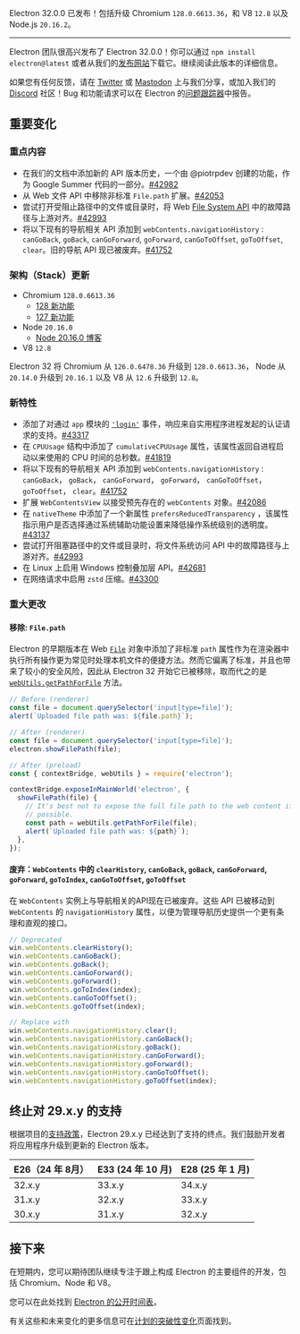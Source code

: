 Electron 32.0.0 已发布！包括升级 Chromium `128.0.6613.36`，和 V8 `12.8` 以及 Node.js `20.16.2`。

---

Electron 团队很高兴发布了 Electron 32.0.0！你可以通过 `npm install electron@latest` 或者从我们的[发布网站](https://releases.electronjs.org/releases/stable)下载它。继续阅读此版本的详细信息。

如果您有任何反馈，请在 [Twitter](https://twitter.com/electronjs) 或 [Mastodon](https://social.lfx.dev/@electronjs) 上与我们分享，或加入我们的 [Discord](https://discord.com/invite/electronjs) 社区！Bug 和功能请求可以在 Electron 的[问题跟踪器](https://github.com/electron/electron/issues)中报告。

## 重要变化

### 重点内容

- 在我们的文档中添加新的 API 版本历史，一个由 @piotrpdev 创建的功能，作为 Google Summer 代码的一部分。[#42982](https://github.com/electron/electron/pull/42982)
- 从 Web 文件 API 中移除非标准 `File.path` 扩展。[#42053](https://github.com/electron/electron/pull/42053)
- 尝试打开受阻止路径中的文件或目录时，将 Web [File System API](https://developer.mozilla.org/en-US/docs/Web/API/File_System_API) 中的故障路径与上游对齐。[#42993](https://github.com/electron/electron/pull/42993)
- 将以下现有的导航相关 API 添加到 `webContents.navigationHistory` : `canGoBack`, `goBack`, `canGoForward`, `goForward`, `canGoToOffset`, `goToOffset`, `clear`。旧的导航 API 现已被废弃。[#41752](https://github.com/electron/electron/pull/41752)

### 架构（Stack）更新

- Chromium `128.0.6613.36`
  - [128 新功能](https://developer.chrome.com/blog/new-in-chrome-128/)
  - [127 新功能](https://developer.chrome.com/blog/new-in-chrome-127/)
- Node `20.16.0`
  - [Node 20.16.0 博客](https://nodejs.org/en/blog/release/v20.16.0/)
- V8 `12.8`

Electron 32 将 Chromium 从 `126.0.6478.36` 升级到 `128.0.6613.36`， Node 从 `20.14.0` 升级到 `20.16.1` 以及 V8 从 `12.6` 升级到 `12.8`。

### 新特性

- 添加了对通过 `app` 模块的 [`'login'`](https://www.electronjs.org/docs/latest/api/app) 事件，响应来自实用程序进程发起的认证请求的支持。[#43317](https://github.com/electron/electron/pull/43317)
- 在 `CPUUsage` 结构中添加了 `cumulativeCPUUsage` 属性，该属性返回自进程启动以来使用的 CPU 时间的总秒数。[#41819](https://github.com/electron/electron/pull/41819)
- 将以下现有的导航相关 API 添加到 `webContents.navigationHistory` : `canGoBack`， `goBack`， `canGoForward`， `goForward`， `canGoToOffset`， `goToOffset`， `clear`。[#41752](https://github.com/electron/electron/pull/41752)
- 扩展 `WebContentsView` 以接受预先存在的 `webContents` 对象。[#42086](https://github.com/electron/electron/pull/42086)
- 在 `nativeTheme` 中添加了一个新属性 `prefersReducedTransparency` ，该属性指示用户是否选择通过系统辅助功能设置来降低操作系统级别的透明度。[#43137](https://github.com/electron/electron/pull/43137)
- 尝试打开阻塞路径中的文件或目录时，将文件系统访问 API 中的故障路径与上游对齐。[#42993](https://github.com/electron/electron/pull/42993)
- 在 Linux 上启用 Windows 控制叠加层 API。[#42681](https://github.com/electron/electron/pull/42681)
- 在网络请求中启用 `zstd` 压缩。[#43300](https://github.com/electron/electron/pull/43300)

### 重大更改

#### 移除: `File.path`

Electron 的早期版本在 Web [`File`](https://developer.mozilla.org/en-US/docs/Web/API/File) 对象中添加了非标准 `path` 属性作为在渲染器中执行所有操作更为常见时处理本机文件的便捷方法。然而它偏离了标准，并且也带来了较小的安全风险，因此从 Electron 32 开始它已被移除，取而代之的是 [`webUtils.getPathForFile`](https://github.com/electron/electron/tree/main/docs/api/web-utils.md#webutilsgetpathforfilefile) 方法。

```js
// Before (renderer)
const file = document.querySelector('input[type=file]');
alert(`Uploaded file path was: ${file.path}`);
```

```js
// After (renderer)
const file = document.querySelector('input[type=file]');
electron.showFilePath(file);

// After (preload)
const { contextBridge, webUtils } = require('electron');

contextBridge.exposeInMainWorld('electron', {
  showFilePath(file) {
    // It's best not to expose the full file path to the web content if
    // possible.
    const path = webUtils.getPathForFile(file);
    alert(`Uploaded file path was: ${path}`);
  },
});
```

#### 废弃：`WebContents` 中的 `clearHistory`, `canGoBack`, `goBack`, `canGoForward`, `goForward`, `goToIndex`, `canGoToOffset`, `goToOffset`

在 `WebContents` 实例上与导航相关的API现在已被废弃。这些 API 已被移动到 `WebContents` 的 `navigationHistory` 属性，以便为管理导航历史提供一个更有条理和直观的接口。

```js
// Deprecated
win.webContents.clearHistory();
win.webContents.canGoBack();
win.webContents.goBack();
win.webContents.canGoForward();
win.webContents.goForward();
win.webContents.goToIndex(index);
win.webContents.canGoToOffset();
win.webContents.goToOffset(index);

// Replace with
win.webContents.navigationHistory.clear();
win.webContents.navigationHistory.canGoBack();
win.webContents.navigationHistory.goBack();
win.webContents.navigationHistory.canGoForward();
win.webContents.navigationHistory.goForward();
win.webContents.navigationHistory.canGoToOffset();
win.webContents.navigationHistory.goToOffset(index);
```

## 终止对 29.x.y 的支持

根据项目的[支持政策](https://www.electronjs.org/docs/latest/tutorial/electron-timelines#version-support-policy)，Electron 29.x.y 已经达到了支持的终点。我们鼓励开发者将应用程序升级到更新的 Electron 版本。

| E26（24 年 8月）                           | E33 (24 年 10 月)     | E28 (25 年 1 月)      |
| -------------------------------------- | -------------------------------------- | -------------------------------------- |
| 32.x.y | 33.x.y | 34.x.y |
| 31.x.y | 32.x.y | 33.x.y |
| 30.x.y | 31.x.y | 32.x.y |

## 接下来

在短期内，您可以期待团队继续专注于跟上构成 Electron 的主要组件的开发，包括 Chromium、Node 和 V8。

您可以在此处找到 [Electron 的公开时间表](https://www.electronjs.org/docs/latest/tutorial/electron-timelines)。

有关这些和未来变化的更多信息可在[计划的突破性变化](https://github.com/electron/electron/blob/main/docs/breaking-changes.md)页面找到。
